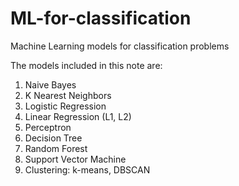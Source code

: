 # ML-for-classification
Machine Learning models for classification problems

The models included in this note are: 

1. Naive Bayes
2. K Nearest Neighbors
3. Logistic Regression
4. Linear Regression (L1, L2)
4. Perceptron 
5. Decision Tree
6. Random Forest
7. Support Vector Machine
8. Clustering: k-means, DBSCAN
